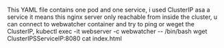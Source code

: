 This YAML file contains one pod and one service, i used ClusterIP asa a service it means this nginx server only reachable from inside the cluster, u can connect to webwatcher container and try to ping or weget the ClusterIP,
kubectl exec -it webserver -c webwatcher -- /bin/bash
wget ClusterIPSServiceIP:8080
cat index.html 